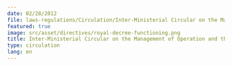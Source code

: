```yaml
---
date: 02/28/2012
file: laws-regulations/Circulation/Inter-Ministerial Circular on the Management of Operation and the Usage of Telecommunications Services.pdf
featured: true
image: src/asset/directives/royal-decree-functioning.png
title: Inter-Ministerial Circular on the Management of Operation and the Usage of Telecommunications Services
type: circulation
lang: en
---
```


